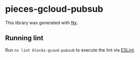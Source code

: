 # pieces-gcloud-pubsub

This library was generated with [Nx](https://nx.dev).

## Running lint

Run `nx lint blocks-gcoud-pubsub` to execute the lint via [ESLint](https://eslint.org/).
